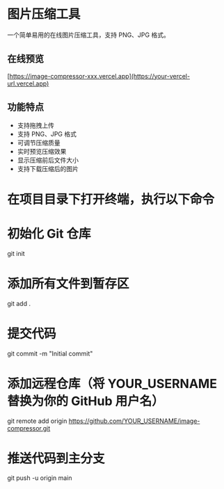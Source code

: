 # 图片压缩工具

一个简单易用的在线图片压缩工具，支持 PNG、JPG 格式。

## 在线预览

[https://image-compressor-xxx.vercel.app](https://your-vercel-url.vercel.app)

## 功能特点

- 支持拖拽上传
- 支持 PNG、JPG 格式
- 可调节压缩质量
- 实时预览压缩效果
- 显示压缩前后文件大小
- 支持下载压缩后的图片

# 在项目目录下打开终端，执行以下命令

# 初始化 Git 仓库
git init

# 添加所有文件到暂存区
git add .

# 提交代码
git commit -m "Initial commit"

# 添加远程仓库（将 YOUR_USERNAME 替换为你的 GitHub 用户名）
git remote add origin https://github.com/YOUR_USERNAME/image-compressor.git

# 推送代码到主分支
git push -u origin main